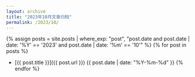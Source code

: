 ```yaml
---
layout: archive
title: "2023年10月文章归档"
permalink: /2023/10/
---
```


{% assign posts = site.posts | where_exp: "post", "post.date and post.date | date: '%Y' == '2023' and post.date | date: '%m' == '10'" %}
{% for post in posts %}
- [{{ post.title }}]({{ post.url }}) <span>{{ post.date | date: "%Y-%m-%d" }}</span>
{% endfor %}

